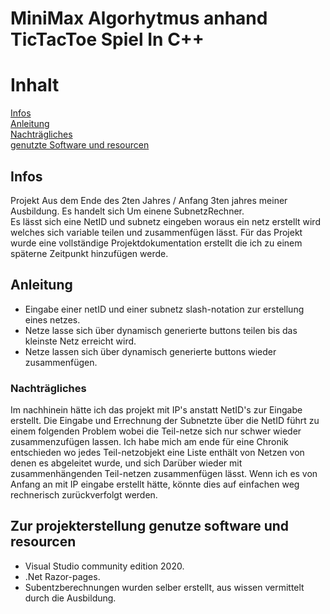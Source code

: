 MiniMax Algorhytmus anhand TicTacToe Spiel In C++
=================
# Inhalt
[Infos](#infos)  
[Anleitung](#anleitung)  
[Nachträgliches](#nachträgliches)  
[genutzte Software und resourcen](#zur-projekterstellung-genutze-software-und-resourcen)

## Infos
Projekt Aus dem Ende des 2ten Jahres / Anfang 3ten jahres meiner Ausbildung.
Es handelt sich Um einene SubnetzRechner.<br>
Es lässt sich eine NetID und subnetz eingeben woraus ein netz erstellt wird welches sich variable teilen und zusammenfügen lässt.
Für das Projekt wurde eine vollständige Projektdokumentation erstellt die ich zu einem späterne Zeitpunkt hinzufügen werde.

## Anleitung

* Eingabe einer netID und einer subnetz slash-notation zur erstellung eines netzes.
* Netze lasse sich über dynamisch generierte buttons teilen bis das kleinste Netz erreicht wird.
* Netze lassen sich über dynamisch generierte buttons wieder zusammenfügen.

### Nachträgliches
Im nachhinein hätte ich das projekt mit IP's anstatt NetID's zur Eingabe erstellt.
Die Eingabe und Errechnung der Subnetzte über die NetID führt zu einem folgenden Problem wobei die Teil-netze sich nur schwer wieder zusammenzufügen lassen.
Ich habe mich am ende für eine Chronik entschieden wo jedes Teil-netzobjekt eine Liste enthält von Netzen von denen es abgeleitet wurde,
und sich Darüber wieder mit zusammenhängenden Teil-netzen zusammenfügen lässt.
Wenn ich es von Anfang an mit IP eingabe erstellt hätte, könnte dies auf einfachen weg rechnerisch zurückverfolgt werden.

## Zur projekterstellung genutze software und resourcen

* Visual Studio community edition 2020.
* .Net Razor-pages.
* Subentzberechnungen wurden selber erstellt, aus wissen vermittelt durch die Ausbildung.
